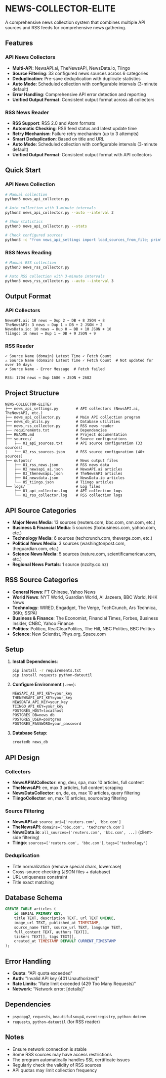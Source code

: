 # NEWS-COLLECTOR-ELITE

A comprehensive news collection system that combines multiple API sources and RSS feeds for comprehensive news gathering.

## Features

### API News Collectors
- **Multi-API**: NewsAPI.ai, TheNewsAPI, NewsData.io, Tiingo
- **Source Filtering**: 33 configured news sources across 6 categories
- **Deduplication**: Pre-save deduplication with duplicate statistics
- **Auto Mode**: Scheduled collection with configurable intervals (3-minute default)
- **Error Handling**: Comprehensive API error detection and reporting
- **Unified Output Format**: Consistent output format across all collectors

### RSS News Reader
- **RSS Support**: RSS 2.0 and Atom formats
- **Automatic Checking**: RSS feed status and latest update time
- **Retry Mechanism**: Failure retry mechanism (up to 3 attempts)
- **Smart Deduplication**: Based on title and URL
- **Auto Mode**: Scheduled collection with configurable intervals (3-minute default)
- **Unified Output Format**: Consistent output format with API collectors

## Quick Start

### API News Collection
```bash
# Manual collection
python3 news_api_collector.py

# Auto collection with 3-minute intervals
python3 news_api_collector.py --auto --interval 3

# Show statistics
python3 news_api_collector.py --stats

# Check configured sources
python3 -c "from news_api_settings import load_sources_from_file; print(load_sources_from_file())"
```

### RSS News Reading
```bash
# Manual RSS collection
python3 news_rss_collector.py

# Auto RSS collection with 3-minute intervals
python3 news_rss_collector.py --auto --interval 3
```

## Output Format

### API Collectors
```
NewsAPI.ai: 10 news → Dup 2 → DB + 8 JSON + 8
TheNewsAPI: 3 news → Dup 1 → DB + 2 JSON + 2
NewsData.io: 10 news → Dup 0 → DB + 10 JSON + 10
Tiingo: 10 news → Dup 1 → DB + 9 JSON + 9
```

### RSS Reader
```
✓ Source Name (domain) Latest Time ✓ Fetch Count
⚠️ Source Name (domain) Latest Time ✓ Fetch Count  # Not updated for over 10 days
✗ Source Name - Error Message  # Fetch failed

RSS: 1704 news → Dup 1686 → JSON + 2682
```

## Project Structure

```
NEWS-COLLECTOR-ELITE/
├── news_api_settings.py        # API collectors (NewsAPI.ai, TheNewsAPI, etc.)
├── news_api_collector.py       # Main API collection program
├── news_db_utils.py            # Database utilities
├── news_rss_collector.py       # RSS news reader
├── requirements.txt            # Dependencies
├── README.md                   # Project documentation
├── sources/                    # Source configurations
│   ├── 01_api_sources.txt      # API source configuration (33 sources)
│   └── 02_rss_sources.json     # RSS source configuration (40+ sources)
├── outputs/                    # News output files
│   ├── 01_rss_news.json        # RSS news data
│   ├── 02_newsapi_ai.json      # NewsAPI.ai articles
│   ├── 03_thenewsapi.json      # TheNewsAPI articles
│   ├── 04_newsdata.json        # NewsData.io articles
│   └── 05_tiingo.json          # Tiingo articles
└── logs/                       # Log files
    ├── 01_api_collector.log    # API collection logs
    └── 02_rss_collector.log    # RSS collection logs
```

## API Source Categories

- **Major News Media**: 13 sources (reuters.com, bbc.com, cnn.com, etc.)
- **Business & Financial Media**: 5 sources (foxbusiness.com, yahoo.com, etc.)
- **Technology Media**: 6 sources (techcrunch.com, theverge.com, etc.)
- **Political News Media**: 3 sources (washingtonpost.com, theguardian.com, etc.)
- **Science News Media**: 5 sources (nature.com, scientificamerican.com, etc.)
- **Regional News Portals**: 1 source (nzcity.co.nz)

## RSS Source Categories

- **General News**: FT Chinese, Yahoo News
- **World News**: NYT World, Guardian World, Al Jazeera, BBC World, NHK News
- **Technology**: WIRED, Engadget, The Verge, TechCrunch, Ars Technica, 36Kr, SSPAI
- **Business & Finance**: The Economist, Financial Times, Forbes, Business Insider, CNBC, Yahoo Finance
- **Politics**: Politico, RealClearPolitics, The Hill, NBC Politics, BBC Politics
- **Science**: New Scientist, Phys.org, Space.com

## Setup

1. **Install Dependencies**:
   ```bash
   pip install -r requirements.txt
   pip install requests python-dateutil
   ```

2. **Configure Environment** (`.env`):
   ```
   NEWSAPI_AI_API_KEY=your_key
   THENEWSAPI_API_KEY=your_key
   NEWSDATA_API_KEY=your_key
   TIINGO_API_KEY=your_key
   POSTGRES_HOST=localhost
   POSTGRES_DB=news_db
   POSTGRES_USER=postgres
   POSTGRES_PASSWORD=your_password
   ```

3. **Database Setup**:
   ```bash
   createdb news_db
   ```

## API Design

### Collectors
- **NewsAPIAICollector**: eng, deu, spa, max 10 articles, full content
- **TheNewsAPI**: en, max 3 articles, full content scraping
- **NewsDataCollector**: en, de, es, max 10 articles, query filtering
- **TiingoCollector**: en, max 10 articles, source/tag filtering

### Source Filtering
- **NewsAPI.ai**: `source_uri=['reuters.com', 'bbc.com']`
- **TheNewsAPI**: `domains=['bbc.com', 'techcrunch.com']`
- **NewsData.io**: `all_sources=['reuters.com', 'bbc.com', ...]` (client-side filtering)
- **Tiingo**: `sources=['reuters.com', 'bbc.com']`, `tags=['technology']`

### Deduplication
- Title normalization (remove special chars, lowercase)
- Cross-source checking (JSON files + database)
- URL uniqueness constraint
- Title exact matching

## Database Schema

```sql
CREATE TABLE articles (
    id SERIAL PRIMARY KEY,
    title TEXT, description TEXT, url TEXT UNIQUE,
    image_url TEXT, published_at TIMESTAMP,
    source_name TEXT, source_url TEXT, language TEXT,
    full_content TEXT, authors TEXT[],
    tickers TEXT[], tags TEXT[],
    created_at TIMESTAMP DEFAULT CURRENT_TIMESTAMP
);
```

## Error Handling

- **Quota**: "API quota exceeded"
- **Auth**: "Invalid API key (401 Unauthorized)"
- **Rate Limits**: "Rate limit exceeded (429 Too Many Requests)"
- **Network**: "Network error: [details]"

## Dependencies

- `psycopg2`, `requests`, `beautifulsoup4`, `eventregistry`, `python-dotenv`
- `requests`, `python-dateutil` (for RSS reader)

## Notes

- Ensure network connection is stable
- Some RSS sources may have access restrictions
- The program automatically handles SSL certificate issues
- Regularly check the validity of RSS sources
- API quotas may limit collection frequency 